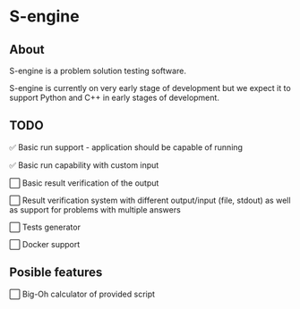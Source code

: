 # S-engine
## About
S-engine is a problem solution testing software.

S-engine is currently on very early stage of development but we expect it to support Python and C++ in early stages of development.

## TODO
:white_check_mark: Basic run support  - application should be capable of running 

:white_check_mark: Basic run capability with custom input

:white_large_square: Basic result verification of the output

:white_large_square: Result verification system with different output/input (file, stdout) as well as support for problems with multiple answers 

:white_large_square: Tests generator

:white_large_square: Docker support

## Posible features

:white_large_square: Big-Oh calculator of provided script

<!-- :white_check_mark -->
